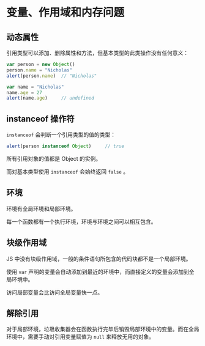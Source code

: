 # 变量、作用域和内存问题

## 动态属性

引用类型可以添加、删除属性和方法，但基本类型的此类操作没有任何意义：

```js
var person = new Object()
person.name = "Nicholas"
alert(person.name)  // "Nicholas"

var name = "Nicholas"
name.age = 27
alert(name.age)     // undefined
```

## instanceof 操作符

`instanceof` 会判断一个引用类型的值的类型：

```js
alert(person instanceof Object)     // true
```
所有引用对象的值都是 Object 的实例。

而对基本类型使用 `instanceof` 会始终返回 `false` 。

## 环境

环境有全局环境和局部环境。

每一个函数都有一个执行环境，环境与环境之间可以相互包含。

## 块级作用域

JS 中没有块级作用域，一般的条件语句所包含的代码块都不是一个局部环境。

使用 `var` 声明的变量会自动添加到最近的环境中，而直接定义的变量会添加到全局环境中。

访问局部变量会比访问全局变量快一点。

## 解除引用

对于局部环境，垃圾收集器会在函数执行完毕后销毁局部环境中的变量。而在全局环境中，需要手动对引用变量赋值为 `null` 来释放无用的对象。
